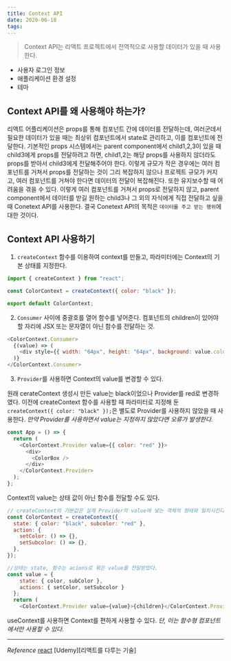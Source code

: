 ```yaml
---
title: Context API
date: 2020-06-18
tags:
---
```


> Context API는 리액트 프로젝트에서 전역적으로 사용할 데이터가 있을 때 사용한다.

- 사용자 로그인 정보
- 애플리케이션 환경 설정
- 테마

## Context API를 왜 사용해야 하는가?

리액트 어플리케이션은 props를 통해 컴포넌트 간에 데이터를 전달하는데, 여러군데서 필요한 데이터가 있을 때는 최상위 컴포넌트에서 state로 관리하고, 이를 컴포넌트에 전달한다. 기본적인 props 시스템에서는 parent component에서 child1,2,3이 있을 때 child3에게 props를 전달하려고 하면, child1,2는 해당 props를 사용하지 않더라도 props를 받아서 child3에게 전달해주어야 한다. 이렇게 규모가 작은 경우에는 여러 컴포넌트를 거쳐서 props를 전달하는 것이 그리 복잡하지 않으나 프로젝트 규모가 커지고, 여러 컴포넌트를 거쳐야 한다면 데이터의 전달이 복잡해진다. 또한 유지보수할 때 어려움을 겪을 수 있다.
이렇게 여러 컴포넌트를 거쳐서 props로 전달하지 않고, parent component에서 데이터를 받길 원하는 child3나 그 외의 자식에게 직접 전달하고 싶을 때 Conetext API를 사용한다. 결국 Conetext API의 목적은 `데이터를 주고 받는 행위`에 대한 것이다.

## Context API 사용하기

1. `createContext` 함수를 이용하여 context를 만들고, 파라미터에는 Context의 기본 상태를 지정한다.

```javascript
import { createContext } from "react";

const ColorContext = createContext({ color: "black" });

export default ColorContext;
```

2. `Consumer` 사이에 중괄호를 열어 함수를 넣어준다. 컴포넌트의 children이 있어야 할 자리에 JSX 또는 문자열이 아닌 함수를 전달하는 것.

```javascript
<ColorContext.Consumer>
  {(value) => (
    <div style={{ width: "64px", height: "64px", background: value.color }} />
  )}
</ColorContext.Consumer>
```

3. `Provider`를 사용하면 Context의 value를 변경할 수 있다.

원래 cerateContext 생성시 만든 value는 black이었으나 Provider를 red로 변경하였다. 이전에 createContext 함수를 사용할 때 파라미터로 지정해 둔 `createContext({ color: "black" });`은 별도로 Provider를 사용하지 않았을 때 사용한다. _만약 Provider를 사용하면서 value는 지정하지 않았다면 오류가 발생한다._

```javascript
const App = () => {
  return (
    <ColorContext.Provider value={{ color: "red" }}>
      <div>
        <ColorBox />
      </div>
    </ColorContext.Provider>
  );
};
```

Context의 value는 상태 값이 아닌 함수를 전달할 수도 있다.

```javascript
// createContext의 기본값은 실제 Provider의 value에 넣는 객체의 형태와 일치시킨다.
const ColorContext = createContext({
  state: { color: "black", subcolor: "red" },
  action: {
    setColor: () => {},
    setSubcolor: () => {},
  },
});

//상태는 state, 함수는 acions로 묶은 value를 전달받았다.
const value = {
    state: { color, subColor },
    actions: { setColor, setSubcolor }
  };
  return (
    <ColorContext.Provider value={value}>{children}</ColorContext.Provider>
```

useContext를 사용하면 Context를 편하게 사용할 수 있다. _단, 이는 함수형 컴포넌트에서만 사용할 수 있다._

---

_Reference_
[react](https://ko.reactjs.org/docs/render-props.html#gatsby-focus-wrapper)
[Udemy][리액트를 다루는 기술]
